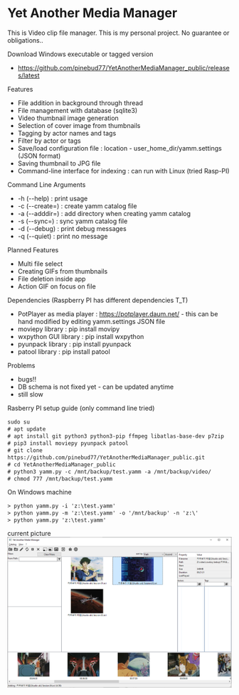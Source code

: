 Yet Another Media Manager
=========================

This is Video clip file manager. This is my personal project. No guarantee or obligations..

Download Windows executable or tagged version
* https://github.com/pinebud77/YetAnotherMediaManager_public/releases/latest

Features
* File addition in background through thread
* File management with database (sqlite3)
* Video thumbnail image generation
* Selection of cover image from thumbnails
* Tagging by actor names and tags
* Filter by actor or tags
* Save/load configuration file : location - user_home_dir/yamm.settings (JSON format)
* Saving thumbnail to JPG file
* Command-line interface for indexing : can run with Linux (tried Rasp-PI)

Command Line Arguments
* -h (--help) : print usage
* -c (--create=) : create yamm catalog file
* -a (--adddir=) : add directory when creating yamm catalog
* -s (--sync=) : sync yamm catalog file
* -d (--debug) : print debug messages
* -q (--quiet) : print no message

Planned Features
* Multi file select
* Creating GIFs from thumbnails
* File deletion inside app
* Action GIF on focus on file

Dependencies (Raspberry PI has different dependencies T_T)
* PotPlayer as media player : https://potplayer.daum.net/ - this can be hand modified by editing yamm.settings JSON file
* moviepy library : pip install movipy
* wxpython GUI library : pip install wxpython
* pyunpack library : pip install pyunpack
* patool library : pip install patool

Problems
* bugs!!
* DB schema is not fixed yet - can be updated anytime
* still slow

Rasberry PI setup guide (only command line tried)
```
sudo su
# apt update
# apt install git python3 python3-pip ffmpeg libatlas-base-dev p7zip
# pip3 install moviepy pyunpack patool
# git clone https://github.com/pinebud77/YetAnotherMediaManager_public.git
# cd YetAnotherMediaManager_public
# python3 yamm.py -c /mnt/backup/test.yamm -a /mnt/backup/video/
# chmod 777 /mnt/backup/test.yamm
```

On Windows machine
```
> python yamm.py -i 'z:\test.yamm'
> python yamm.py -m 'z:\test.yamm' -o '/mnt/backup' -n 'z:\'
> python yamm.py 'z:\test.yamm'
```


current picture
![current pic](https://github.com/pinebud77/YetAnotherMediaManager_public/blob/main/yamm.png)
